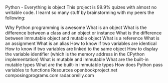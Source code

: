 Python - Everything is object
This project is 99.9% quizes with almost no writable code. I learnt so many stuff by brainstorming with my peers the following:

Why Python programming is awesome
What is an object
What is the difference between a class and an object or instance
What is the difference between immutable object and mutable object
What is a reference
What is an assignment
What is an alias
How to know if two variables are identical
How to know if two variables are linked to the same object
How to display the variable identifier (which is the memory address in the CPython implementation)
What is mutable and immutable
What are the built-in mutable types
What are the built-in immutable types
How does Python pass variables to functions
Resources
openbookproject.net
composingprograms.com
radar.oreilly.com